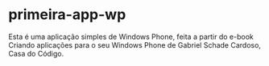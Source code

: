 primeira-app-wp
===============
Esta é uma aplicação simples de Windows Phone, feita a partir do e-book Criando aplicações para o seu Windows Phone 
de Gabriel Schade Cardoso, Casa do Código.
